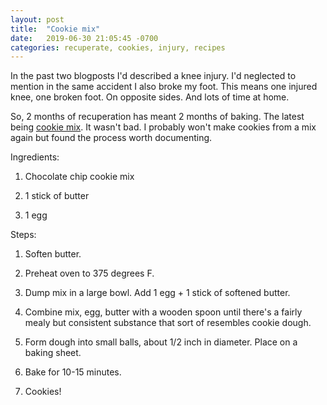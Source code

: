 ```yaml
---
layout: post
title:  "Cookie mix"
date:   2019-06-30 21:05:45 -0700
categories: recuperate, cookies, injury, recipes
---
```


In the past two blogposts I'd described a knee injury. I'd neglected to mention in the same accident I also broke my foot. This means one injured knee, one broken foot. On opposite sides. And lots of time at home.

So, 2 months of recuperation has meant 2 months of baking. The latest being
[cookie mix](https://www.bettycrocker.com/products/cookiemix/chocolatechip). It wasn't bad. I probably won't make cookies from a mix again but found the process worth documenting.

Ingredients:

1. Chocolate chip cookie mix

2. 1 stick of butter

3. 1 egg

Steps:

1. Soften butter.

2. Preheat oven to 375 degrees F.

3. Dump mix in a large bowl. Add 1 egg + 1 stick of softened butter.

4. Combine mix, egg, butter with a wooden spoon until there's a fairly mealy but consistent substance that sort of resembles cookie dough.

5. Form dough into small balls, about 1/2 inch in diameter. Place on a baking sheet.

6. Bake for 10-15 minutes.

7. Cookies!
